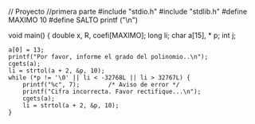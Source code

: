 // Proyecto
//primera parte
#include "stdio.h"
#include "stdlib.h"
#define MAXIMO 10
#define SALTO printf ("\n")

void main() {
	double x, R, coefi[MAXIMO];
	long li;
	char a[15], * p;
	int j;

	a[0] = 13;
	printf("Por favor, informe el grado del polinomio..\n");
	cgets(a);
	li = strtol(a + 2, &p, 10);
	while (*p != '\0' || li < -32768L || li > 32767L) {
		printf("%c", 7);  		/* Aviso de error */
		printf("Cifra incorrecta. Favor rectifique...\n");
		cgets(a);
		li = strtol(a + 2, &p, 10);
	}
